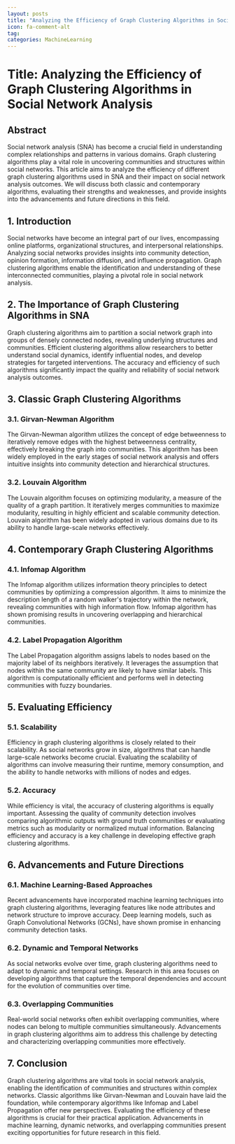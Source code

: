 ```yaml
---
layout: posts
title: "Analyzing the Efficiency of Graph Clustering Algorithms in Social Network Analysis"
icon: fa-comment-alt
tag:      
categories: MachineLearning
---
```



# Title: Analyzing the Efficiency of Graph Clustering Algorithms in Social Network Analysis

## Abstract
Social network analysis (SNA) has become a crucial field in understanding complex relationships and patterns in various domains. Graph clustering algorithms play a vital role in uncovering communities and structures within social networks. This article aims to analyze the efficiency of different graph clustering algorithms used in SNA and their impact on social network analysis outcomes. We will discuss both classic and contemporary algorithms, evaluating their strengths and weaknesses, and provide insights into the advancements and future directions in this field.

## 1. Introduction
Social networks have become an integral part of our lives, encompassing online platforms, organizational structures, and interpersonal relationships. Analyzing social networks provides insights into community detection, opinion formation, information diffusion, and influence propagation. Graph clustering algorithms enable the identification and understanding of these interconnected communities, playing a pivotal role in social network analysis.

## 2. The Importance of Graph Clustering Algorithms in SNA
Graph clustering algorithms aim to partition a social network graph into groups of densely connected nodes, revealing underlying structures and communities. Efficient clustering algorithms allow researchers to better understand social dynamics, identify influential nodes, and develop strategies for targeted interventions. The accuracy and efficiency of such algorithms significantly impact the quality and reliability of social network analysis outcomes.

## 3. Classic Graph Clustering Algorithms
### 3.1. Girvan-Newman Algorithm
The Girvan-Newman algorithm utilizes the concept of edge betweenness to iteratively remove edges with the highest betweenness centrality, effectively breaking the graph into communities. This algorithm has been widely employed in the early stages of social network analysis and offers intuitive insights into community detection and hierarchical structures.

### 3.2. Louvain Algorithm
The Louvain algorithm focuses on optimizing modularity, a measure of the quality of a graph partition. It iteratively merges communities to maximize modularity, resulting in highly efficient and scalable community detection. Louvain algorithm has been widely adopted in various domains due to its ability to handle large-scale networks effectively.

## 4. Contemporary Graph Clustering Algorithms
### 4.1. Infomap Algorithm
The Infomap algorithm utilizes information theory principles to detect communities by optimizing a compression algorithm. It aims to minimize the description length of a random walker's trajectory within the network, revealing communities with high information flow. Infomap algorithm has shown promising results in uncovering overlapping and hierarchical communities.

### 4.2. Label Propagation Algorithm
The Label Propagation algorithm assigns labels to nodes based on the majority label of its neighbors iteratively. It leverages the assumption that nodes within the same community are likely to have similar labels. This algorithm is computationally efficient and performs well in detecting communities with fuzzy boundaries.

## 5. Evaluating Efficiency
### 5.1. Scalability
Efficiency in graph clustering algorithms is closely related to their scalability. As social networks grow in size, algorithms that can handle large-scale networks become crucial. Evaluating the scalability of algorithms can involve measuring their runtime, memory consumption, and the ability to handle networks with millions of nodes and edges.

### 5.2. Accuracy
While efficiency is vital, the accuracy of clustering algorithms is equally important. Assessing the quality of community detection involves comparing algorithmic outputs with ground truth communities or evaluating metrics such as modularity or normalized mutual information. Balancing efficiency and accuracy is a key challenge in developing effective graph clustering algorithms.

## 6. Advancements and Future Directions
### 6.1. Machine Learning-Based Approaches
Recent advancements have incorporated machine learning techniques into graph clustering algorithms, leveraging features like node attributes and network structure to improve accuracy. Deep learning models, such as Graph Convolutional Networks (GCNs), have shown promise in enhancing community detection tasks.

### 6.2. Dynamic and Temporal Networks
As social networks evolve over time, graph clustering algorithms need to adapt to dynamic and temporal settings. Research in this area focuses on developing algorithms that capture the temporal dependencies and account for the evolution of communities over time.

### 6.3. Overlapping Communities
Real-world social networks often exhibit overlapping communities, where nodes can belong to multiple communities simultaneously. Advancements in graph clustering algorithms aim to address this challenge by detecting and characterizing overlapping communities more effectively.

## 7. Conclusion
Graph clustering algorithms are vital tools in social network analysis, enabling the identification of communities and structures within complex networks. Classic algorithms like Girvan-Newman and Louvain have laid the foundation, while contemporary algorithms like Infomap and Label Propagation offer new perspectives. Evaluating the efficiency of these algorithms is crucial for their practical application. Advancements in machine learning, dynamic networks, and overlapping communities present exciting opportunities for future research in this field.